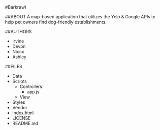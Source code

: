 #Barkrawl

##ABOUT
A map-based application that utilizes the Yelp & Google APIs to help pet owners find dog-friendly establishments.

##AUTHORS
- Irvine
- Devon
- Nicco
- Ashley


##FILES
- Data
- Scripts
  - Controllers
    - app.js
  - View
- Styles
- Vendor
- index.html
- LICENSE
- README.md
